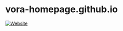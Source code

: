 # vora-homepage.github.io

[![Website](https://img.shields.io/badge/Official_Website-VoRA-2CA5E0?style=flat-square&logo=github)](https://github.com/VoRA-Project/VoRA)
